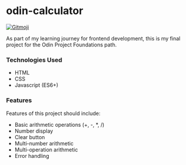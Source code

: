 # odin-calculator
<a href="https://gitmoji.dev">
  <img
    src="https://img.shields.io/badge/gitmoji-%20😜%20😍-FFDD67.svg?style=flat-square"
    alt="Gitmoji"
  />
</a>

As part of my learning journey for frontend development, this is my final project for the Odin Project Foundations path.

### Technologies Used
- HTML
- CSS
- Javascript (ES6+)

### Features
Features of this project should include:
- Basic arithmetic operations (+, -, *, /)
- Number display
- Clear button
- Multi-number arithmetic
- Multi-operation arithmetic
- Error handling
